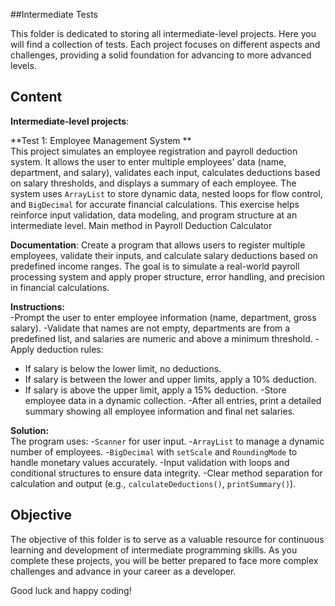 ##Intermediate Tests

This folder is dedicated to storing all intermediate-level projects. Here you will find a collection of tests. 
Each project focuses on different aspects and challenges, providing a solid foundation for advancing to more advanced levels.

## Content

**Intermediate-level projects**: 

**Test 1: Employee Management System **  
This project simulates an employee registration and payroll deduction system.
It allows the user to enter multiple employees' data (name, department, and salary), validates each input, calculates deductions based on salary thresholds, and displays a summary of each employee.
The system uses `ArrayList` to store dynamic data, nested loops for flow control, and `BigDecimal` for accurate financial calculations.
This exercise helps reinforce input validation, data modeling, and program structure at an intermediate level.
Main method in Payroll Deduction Calculator

**Documentation**:
Create a program that allows users to register multiple employees, validate their inputs, and calculate salary deductions based on predefined income ranges. The goal is to simulate a real-world payroll processing system and apply proper structure, error handling, and precision in financial calculations.

**Instructions:**  
-Prompt the user to enter employee information (name, department, gross salary).
-Validate that names are not empty, departments are from a predefined list, and salaries are numeric and above a minimum threshold.
-Apply deduction rules:
  - If salary is below the lower limit, no deductions.
  - If salary is between the lower and upper limits, apply a 10% deduction.
  - If salary is above the upper limit, apply a 15% deduction.
-Store employee data in a dynamic collection.
-After all entries, print a detailed summary showing all employee information and final net salaries.


**Solution:**  
The program uses:
-`Scanner` for user input.
-`ArrayList` to manage a dynamic number of employees.
-`BigDecimal` with `setScale` and `RoundingMode` to handle monetary values accurately.
-Input validation with loops and conditional structures to ensure data integrity.
-Clear method separation for calculation and output (e.g., `calculateDeductions()`, `printSummary()`).
 
## Objective
The objective of this folder is to serve as a valuable resource for continuous learning and development of intermediate programming skills. As you complete these projects, you will be better prepared to face more complex challenges and advance in your career as a developer.

Good luck and happy coding!
